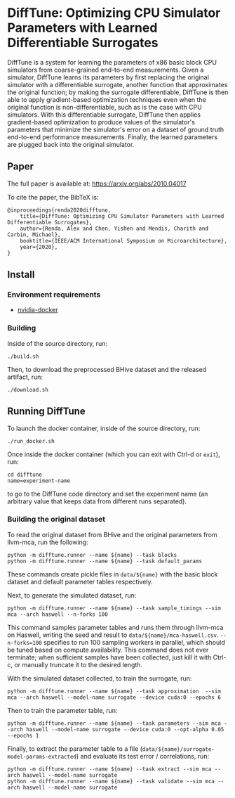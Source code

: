 # DiffTune: Optimizing CPU Simulator Parameters with Learned Differentiable Surrogates

DiffTune is a system for learning the parameters of x86 basic block CPU simulators from coarse-grained end-to-end measurements. 
Given a simulator, DiffTune learns its parameters by first replacing the original simulator with a differentiable surrogate, another function that approximates the original function; by making the surrogate differentiable, DiffTune is then able to apply gradient-based optimization techniques even when the original function is non-differentiable, such as is the case with CPU simulators. 
With this differentiable surrogate, DiffTune then applies gradient-based optimization to produce values of the simulator's parameters that minimize the simulator's error on a dataset of ground truth end-to-end performance measurements. Finally, the learned parameters are plugged back into the original simulator.

## Paper

The full paper is available at: https://arxiv.org/abs/2010.04017

To cite the paper, the BibTeX is:

```
@inproceedings{renda2020difftune,
    title={DiffTune: Optimizing CPU Simulator Parameters with Learned Differentiable Surrogates},
    author={Renda, Alex and Chen, Yishen and Mendis, Charith and Carbin, Michael},
    booktitle={IEEE/ACM International Symposium on Microarchitecture},
    year={2020},
}
```

## Install
### Environment requirements
- [nvidia-docker](https://github.com/NVIDIA/nvidia-docker)
### Building
Inside of the source directory, run:
```
./build.sh
```

Then, to download the preprocessed BHive dataset and the released artifact, run: 
```
./download.sh
```

## Running DiffTune
To launch the docker container, inside of the source directory, run:
```
./run_docker.sh
```
Once inside the docker container (which you can exit with Ctrl-d or `exit`), run:
```
cd difftune
name=experiment-name
````
to go to the DiffTune code directory and set the experiment name (an arbitrary value that keeps data from different runs separated).

### Building the original dataset
To read the original dataset from BHive and the original parameters from llvm-mca, run the following:
```
python -m difftune.runner --name ${name} --task blocks
python -m difftune.runner --name ${name} --task default_params
```
These commands create pickle files in `data/${name}` with the basic block dataset and default parameter tables respectively.

Next, to generate the simulated dataset, run:
```
python -m difftune.runner --name ${name} --task sample_timings --sim mca --arch haswell --n-forks 100
```
This command samples parameter tables and runs them through llvm-mca on Haswell, writing the seed and result to `data/${name}/mca-haswell.csv`. 
`--n-forks=100` specifies to run 100 sampling workers in parallel, which should be tuned based on compute availability. 
This command does not ever terminate; when sufficient samples have been collected, just kill it with Ctrl-c, or manually truncate it to the desired length.

With the simulated dataset collected, to train the surrogate, run:
```
python -m difftune.runner --name ${name} --task approximation  --sim mca --arch haswell --model-name surrogate --device cuda:0 --epochs 6
```

Then to train the parameter table, run:
```
python -m difftune.runner --name ${name} --task parameters --sim mca --arch haswell --model-name surrogate --device cuda:0 --opt-alpha 0.05 --epochs 1
```

Finally, to extract the parameter table to a file (`data/${name}/surrogate-model-params-extracted`) and evaluate its test error / correlations, run:
```
python -m difftune.runner --name ${name} --task extract --sim mca --arch haswell --model-name surrogate
python -m difftune.runner --name ${name} --task validate --sim mca --arch haswell --model-name surrogate
```
